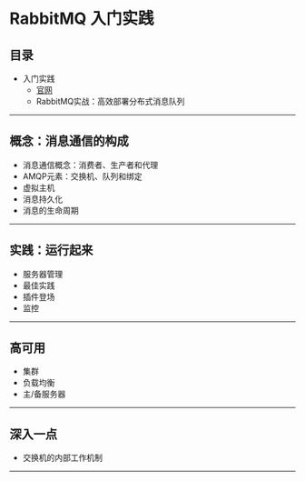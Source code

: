 #   RabbitMQ 入门实践

##  目录
-   入门实践
    -   [官网](http://www.rabbitmq.com/)
    -   RabbitMQ实战：高效部署分布式消息队列

----

##  概念：消息通信的构成
-   消息通信概念：消费者、生产者和代理
-   AMQP元素：交换机、队列和绑定
-   虚拟主机
-   消息持久化
-   消息的生命周期

----

##  实践：运行起来
-   服务器管理
-   最佳实践
-   插件登场
-   监控

----

##  高可用
-   集群
-   负载均衡
-   主/备服务器

----

##  深入一点
-   交换机的内部工作机制

----